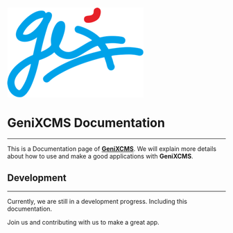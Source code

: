 ![Logo GeniXCMS](img/genixcms-logo-sign-small.png)

# GeniXCMS Documentation
----

This is a Documentation page of **[GeniXCMS](http://genix.me)**. We will explain more details about how to use and make a good applications with **GeniXCMS**.

## Development
---
Currently, we are still in a development progress. Including this documentation.

Join us and contributing with us to make a great app.



